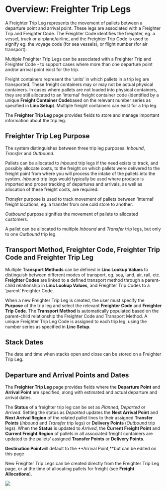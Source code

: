 # Overview: Freighter Trip Legs

A Freighter Trip Leg represents the movement of pallets between a departure point and arrival point. These legs are associated with a Freighter Trip and Freighter Code. The Freighter Code identifies the freighter, eg. a vessel, truck or airplane/airline, and the Freighter Trip Code is used to signify eg. the voyage code (for sea vessels), or flight number (for air transport).

Multiple Freighter Trip Legs can be associated with a Freighter Trip and Freighter Code - to support cases where more than one departure point and/or arrival point exist for the trip.

Freight containers represent the ‘units’ in which pallets in a trip leg are transported. These freight containers may or may not be actual physical containers. In cases where pallets are not loaded into physical containers, they are still allocated to an ‘internal’ freight container code (identified by a unique **Freight Container Code**based on the relevant number series as specified in **Linc Setup**). Multiple freight containers can exist for a trip leg.

The **Freighter Trip Leg** page provides fields to store and manage important information about the trip leg.

## **Freighter Trip Leg Purpose**

The system distinguishes between three trip leg purposes: *Inbound*, *Transfer* and *Outbound*.

Pallets can be allocated to *Inbound* trip legs if the need exists to track, and possibly allocate costs, to the freight on which pallets were delivered to the freight point from where you will process the intake of the pallets into the system. *Inbound* trip legs would typically be used where produce is imported and proper tracking of departures and arrivals, as well as allocation of these freight costs, are required.

*Transfer* purpose is used to track movement of pallets between ‘internal’ freight locations, eg. a transfer from one cold store to another.

*Outbound* purpose signifies the movement of pallets to allocated customers.

A pallet can be allocated to multiple *Inbound* and *Transfer* trip legs, but only to one *Outbound* trip leg.

## **Transport Method, Freighter Code, Freighter Trip Code and Freighter Trip Leg**

Multiple **Transport Methods** can be defined in **Linc Lookup Values** to distinguish between different modes of transport, eg. sea, land, air, rail, etc. **Freighter Codes** are linked to a defined transport method through a parent-child relationship in **Linc Lookup Values**, and Freighter Trip Codes to a ‘parent’ Freighter Code.

When a new Freighter Trip Leg is created, the user must specify the **Purpose** of the trip leg and select the relevant **Freighter Code** and **Freighter Trip Code**. The **Transport Method** is automatically populated based on the parent-child relationship the Freighter Code and Transport Method. A unique Freighter Trip Leg Code is assigned to each trip leg, using the number series as specified in **Linc Setup**.

## **Stack Dates**

The date and time when stacks open and close can be stored on a Freighter Trip Leg.

## **Departure and Arrival Points and Dates**

The **Freighter Trip Leg** page provides fields where the **Departure Point** and **Arrival Point** are specified, along with estimated and actual departure and arrival dates.

The **Status** of a freighter trip leg can be set as *Planned*, *Departed* or *Arrived*. Setting the status as *Departed* updates the **Next Arrival Point** and **Next Arrival Region** of the related pallet lines to their assigned **Transfer Points** (*Inbound* and *Transfer* trip legs) or **Delivery Points** (*Outbound* trip legs). When the **Status** is updated to *Arrived*, the **Current Freight Point** and **Current Freight Region** of pallets in all associated freight containers are updated to the pallets’ assigned **Transfer Points** or **Delivery Points**.

**Destination Point**will default to the **Arrival Point,**but can be edited on this page

New Freighter Trip Legs can be created directly from the Freighter Trip Leg page, or at the time of allocating pallets for freight (see **Freight Allocations**).

![](https://s3.amazonaws.com/cdn.freshdesk.com/data/helpdesk/attachments/production/8089916121/original/O9CAbv6-t1onWoYLGRv4Jj1nl1eF4688jg.png?1637132183)